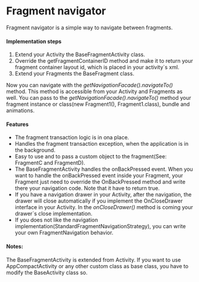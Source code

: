 # Fragment navigator

Fragment navigator is a simple way to navigate between fragments.

#### Implementation steps
1. Extend your Activity the BaseFragmentActivity class.
2. Override the getFragmentContainerID method and make it to return your fragment container layout id, which is placed in your activity`s xml.
3. Extend your Fragments the BaseFragment class.

Now you can navigate with the *getNavigationFacade().navigateTo()* method. This method is accessible from your Activity and Fragments as well.
You can pass to the *getNavigationFacade().navigateTo()* method  your fragment instance or class(new Fragment1(), Fragment1.class), bundle and animations.



#### Features
- The fragment transaction logic is in ona place.
- Handles the fragment transaction exception, when the application is in the background.
- Easy to use and to pass a custom object to the fragment(See: FragmentC and FragmentD).
- The BaseFragmentActivity handles the onBackPressed event. When you want to handle the onBackPressed event inside your Fragment, your Fragment just need to override the OnBackPressed method and write there your navigation code. Note that it have to return true.
- If you have a navigation drawer in your Activity, after the navigation, the drawer will close automatically if you implement the OnCloseDrawer interface in your Activity. In the *onCloseDrawer()* method is coming your drawer`s close implementation.
- If you does not like the navigation implementation(StandardFragmentNavigationStrategy), you can write your own FragmentNavigation behavior.

#### Notes:
The BaseFragmentActivity is extended from Activity. If you want to use AppCompactActivity or any other custom class as base class, you have to modify the BaseActivity class so.


